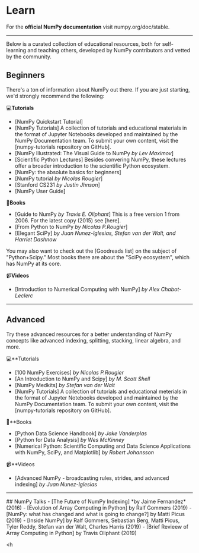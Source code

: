 # Learn

For the **official NumPy documentation** visit numpy.org/doc/stable.

<hr>

Below is a curated collection of educational resources, both for self-learning and teaching others, developed by NumPy contributors and vetted by the community.

## Beginners

There's a ton of information about NumPy out there. If you are just starting, we'd strongly recommend the following:

💻**Tutorials**
- [NumPy Quickstart Tutorial]
- [NumPy Tutorials] A collection of tutorials and educational materials in the format of Jupyter Notebooks developed and maintained by the NumPy Documentation team. To submit your own content, visit the [numpy-tutorials repository on GitHub].
- [NumPy Illustrated: The Visual Guide to NumPy *by Lev Maximov*]
- [Scientific Python Lectures] Besides convering NumPy, these lectures offer a broader introduction to the scientific Python ecosystem.
- [NumPy: the absolute basics for beginners]
- [NumPy tutorial *by Nicolas Rougier*]
- [Stanford CS231 *by Justin Jhnson*]
- [NumPy User Guide]

📙**Books**
- [Guide to NumPy *by Travis E. Oliphant*] This is a free version 1 from 2006. For the latest copy (2015) see [here].
- [From Python to NumPy *by Nicolas P.Rougier*]
- [Elegant SciPy] *by Juan Nunez-lglesias, Stefan van der Walt, and Harriet Dashnow*

You may also want to check out the [Goodreads list] on the subject of "Python+Scipy." Most books there are about the "SciPy ecosystem", which has NumPy at its core.

📹**Videos**
- [Introduction to Numerical Computing with NumPy] *by Alex Chabot-Leclerc*

<hr>

## Advanced

Try these advanced resources for a better understanding of NumPy concepts like advanced indexing, splitting, stacking, linear algebra, and more.

💻**Tutorials
- [100 NumPy Exercises] *by Nicolas P.Rougier*
- [An Introduction to NumPy and Scipy] *by M. Scott Shell*
- [NumPy Medkits] *by Stefan van der Walt*
- [NumPy Tutorials] A collection of tutorials and educational meterials in the format of Jupyter Notebooks developed and maintained by the NumPy Documentation team. To submit your own content, visit the [numpy-tutorials repository on GitHub].

📙**Books 
- [Python Data Science Handbook] *by Jake Vanderplas*
- [Python for Data Analysis] *by Wes McKinney*
- [Numerical Python: Scientific Computing and Data Science Applications with NumPy, SciPy, and Matplotlib] *by Robert Johansson*

📹**Videos 
- [Advanced NumPy - broadcasting rules, strides, and advanced indexing] *by Juan Nunez-lglesias*

<hr>
## NumPy Talks
- [The Future of NumPy Indexing] *by Jaime Fernandez* (2016)
- [Evolution of Array Computing in Python] by Ralf Gommers (2019)
- [NumPy: what has changed and what is going to change?] by Matti Picus (2019)
- [Inside NumPy] by Ralf Gommers, Sebastian Berg, Matti Picus, Tyler Reddy, Stefan van der Walt, Charles Harris (2019)
- [Brief Revieew of Array Computing in Python] by Travis Oliphant (2019)

<h